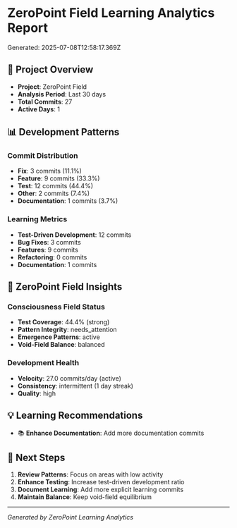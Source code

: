 # ZeroPoint Field Learning Analytics Report
Generated: 2025-07-08T12:58:17.369Z

## 🎯 Project Overview
- **Project**: ZeroPoint Field
- **Analysis Period**: Last 30 days
- **Total Commits**: 27
- **Active Days**: 1

## 📊 Development Patterns

### Commit Distribution
- **Fix**: 3 commits (11.1%)
- **Feature**: 9 commits (33.3%)
- **Test**: 12 commits (44.4%)
- **Other**: 2 commits (7.4%)
- **Documentation**: 1 commits (3.7%)

### Learning Metrics
- **Test-Driven Development**: 12 commits
- **Bug Fixes**: 3 commits  
- **Features**: 9 commits
- **Refactoring**: 0 commits
- **Documentation**: 1 commits

## 🧠 ZeroPoint Field Insights

### Consciousness Field Status
- **Test Coverage**: 44.4% (strong)
- **Pattern Integrity**: needs_attention
- **Emergence Patterns**: active
- **Void-Field Balance**: balanced

### Development Health
- **Velocity**: 27.0 commits/day (active)
- **Consistency**: intermittent (1 day streak)
- **Quality**: high

## 💡 Learning Recommendations

- 📚 **Enhance Documentation**: Add more documentation commits

## 🚀 Next Steps
1. **Review Patterns**: Focus on areas with low activity
2. **Enhance Testing**: Increase test-driven development ratio
3. **Document Learning**: Add more explicit learning commits
4. **Maintain Balance**: Keep void-field equilibrium

---
*Generated by ZeroPoint Learning Analytics*

